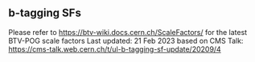 ## b-tagging SFs

Please refer to https://btv-wiki.docs.cern.ch/ScaleFactors/ for the latest BTV-POG scale factors
Last updated: 21 Feb 2023 based on CMS Talk: https://cms-talk.web.cern.ch/t/ul-b-tagging-sf-update/20209/4